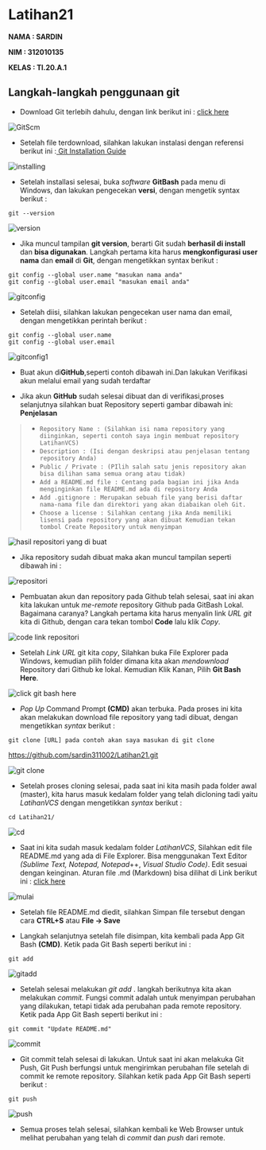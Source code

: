 # Latihan21
**NAMA : SARDIN** <br>

**NIM : 312010135** <br>

**KELAS : TI.20.A.1** <br>

## Langkah-langkah penggunaan git

* Download Git terlebih dahulu, dengan link berikut ini : [click here](https://git-scm.com) <br>

![GitScm](ss/gitscm.png)

* Setelah file terdownload, silahkan lakukan instalasi dengan referensi berikut ini :[ Git Installation Guide](https://https://git-scm.com/book/en/v2/Getting-Started-Installing-Git) <br>

![installing](ss/installing.png)

* Setelah installasi selesai, buka *software* **GitBash** pada menu di Windows, dan lakukan pengecekan **versi**, dengan mengetik syntax berikut : <br>

`git --version`

![version](ss/version.jpg)

* Jika muncul tampilan **git version**, berarti Git sudah **berhasil di install** dan **bisa digunakan**. Langkah pertama kita harus **mengkonfigurasi user nama** dan **email** di **Git**, dengan mengetikkan syntax berikut : <br>

`git config --global user.name "masukan nama anda"` <br>
`git config --global user.email "masukan email anda"` <br>

![gitconfig](ss/gituser.jpg)

* Setelah diisi, silahkan lakukan pengecekan user nama dan email, dengan mengetikkan perintah berikut : <br>

`git config --global user.name` <br>
`git config --global user.email` <br>

![gitconfig1](ss/username.jpg)

* Buat akun di**GitHub**,seperti contoh dibawah ini.Dan lakukan Verifikasi akun melalui email yang sudah terdaftar <br>

* Jika akun **GitHub** sudah selesai dibuat dan di verifikasi,proses selanjutnya silahkan buat Repository seperti gambar dibawah ini: **Penjelasan** <br>

> * `Repository Name : (Silahkan isi nama repository yang diinginkan, seperti contoh saya ingin membuat repository LatihanVCS)` <br>
> * `Description : (Isi dengan deskripsi atau penjelasan tentang repository Anda)` <br>
> * `Public / Private : (PIlih salah satu jenis repository akan bisa dilihan sama semua orang atau tidak)` <br>
> * `Add a README.md file : Centang pada bagian ini jika Anda menginginkan file README.md ada di repository Anda` <br>
> * `Add .gitignore : Merupakan sebuah file yang berisi daftar nama-nama file dan direktori yang akan diabaikan oleh Git.` <br>
> * `Choose a license : Silahkan centang jika Anda memiliki lisensi pada repository yang akan dibuat Kemudian tekan tombol Create Repository untuk menyimpan` <br>

![hasil repositori yang di buat](ss/namaR.jpg)

* Jika repository sudah dibuat maka akan muncul tampilan seperti dibawah ini :

![repositori](ss/hasilR.jpg)

* Pembuatan akun dan repository pada Github telah selesai, saat ini akan kita lakukan untuk *me-remote* repository Github pada GitBash Lokal. Bagaimana caranya? Langkah pertama kita harus menyalin link *URL git* kita di Github, dengan cara tekan tombol **Code** lalu klik *Copy*.

![code link repositori](ss/latihan.jpg)

* Setelah *Link URL* git kita *copy*, Silahkan buka File Explorer pada Windows, kemudian pilih folder dimana kita akan *mendownload* Repository dari Github ke lokal. Kemudian Klik Kanan, Pilih **Git Bash Here**.

![click git bash here](ss/GitBash.png)

* *Pop Up* Command Prompt **(CMD)** akan terbuka. Pada proses ini kita akan melakukan download file repository yang tadi dibuat, dengan mengetikkan *syntax* berikut :

`git clone [URL] pada contoh akan saya masukan di git clone` <br>

https://github.com/sardin311002/Latihan21.git <br>

![git clone](ss/gitclone.jpg)

* Setelah proses cloning selesai, pada saat ini kita masih pada folder awal (master), kita harus masuk kedalam folder yang telah dicloning tadi yaitu *LatihanVCS* dengan mengetikkan *syntax* berikut :

`cd Latihan21/` <br>

![cd](ss/cd.jpg)

* Saat ini kita sudah masuk kedalam folder *LatihanVCS*, Silahkan edit file README.md yang ada di File Explorer. Bisa menggunakan Text Editor *(Sublime Text, Notepad, Notepad*++, *Visual Studio Code)*. Edit sesuai dengan keinginan. Aturan file .md (Markdown) bisa dilihat di Link berikut ini : [click here](https://guides.github.com/features/mastering-markdown/) <br>


![mulai](ss/mulai.jpg)

* Setelah file README.md diedit, silahkan Simpan file tersebut dengan cara **CTRL+S** atau **File -> Save** <br>

* Langkah selanjutnya setelah file disimpan, kita kembali pada App Git Bash **(CMD)**. Ketik pada Git Bash seperti berikut ini : <br>

`git add`

![gitadd](ss/gitadd.jpg)

* Setelah selesai melakukan *git add* . langkah berikutnya kita akan melakukan *commit.* Fungsi commit adalah untuk menyimpan perubahan yang dilakukan, tetapi tidak ada perubahan pada remote repository. Ketik pada App Git Bash seperti berikut ini : <br>


`git commit "Update README.md"`

![commit](ss/commit.jpg)

* Git commit telah selesai di lakukan. Untuk saat ini akan melakuka Git Push, Git Push berfungsi untuk mengirimkan perubahan file setelah di commit ke remote repository. Silahkan ketik pada App Git Bash seperti berikut :

`git push`

![push](ss/push.jpg)

* Semua proses telah selesai, silahkan kembali ke Web Browser untuk melihat perubahan yang telah di *commit* dan *push* dari remote.



